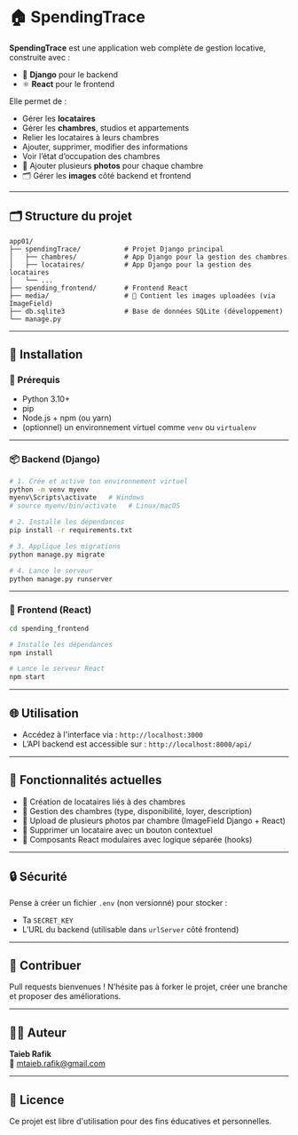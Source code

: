 # 🏠 SpendingTrace

**SpendingTrace** est une application web complète de gestion locative, construite avec :
- 🐍 **Django** pour le backend
- ⚛️ **React** pour le frontend

Elle permet de :
- Gérer les **locataires**
- Gérer les **chambres**, studios et appartements
- Relier les locataires à leurs chambres
- Ajouter, supprimer, modifier des informations
- Voir l’état d’occupation des chambres
- 📸 Ajouter plusieurs **photos** pour chaque chambre
- 🗂️ Gérer les **images** côté backend et frontend

---

## 🗂️ Structure du projet

```
app01/
├── spendingTrace/           # Projet Django principal
│   ├── chambres/            # App Django pour la gestion des chambres
│   ├── locataires/          # App Django pour la gestion des locataires
│   └── ...
├── spending_frontend/       # Frontend React
├── media/                   # 📁 Contient les images uploadées (via ImageField)
├── db.sqlite3               # Base de données SQLite (développement)
└── manage.py
```

---

## 🚀 Installation

### 🔧 Prérequis

- Python 3.10+
- pip
- Node.js + npm (ou yarn)
- (optionnel) un environnement virtuel comme `venv` ou `virtualenv`

---

### 📦 Backend (Django)

```bash
# 1. Crée et active ton environnement virtuel
python -m venv myenv
myenv\Scripts\activate   # Windows
# source myenv/bin/activate   # Linux/macOS

# 2. Installe les dépendances
pip install -r requirements.txt

# 3. Applique les migrations
python manage.py migrate

# 4. Lance le serveur
python manage.py runserver
```

---

### 🎨 Frontend (React)

```bash
cd spending_frontend

# Installe les dépendances
npm install

# Lance le serveur React
npm start
```

---

## 🌐 Utilisation

- Accédez à l'interface via : `http://localhost:3000`
- L’API backend est accessible sur : `http://localhost:8000/api/`

---

## 📌 Fonctionnalités actuelles

- 🔹 Création de locataires liés à des chambres
- 🔹 Gestion des chambres (type, disponibilité, loyer, description)
- 🔹 Upload de plusieurs photos par chambre (ImageField Django + React)
- 🔹 Supprimer un locataire avec un bouton contextuel
- 🔹 Composants React modulaires avec logique séparée (hooks)

---

## 🔒 Sécurité

Pense à créer un fichier `.env` (non versionné) pour stocker :
- Ta `SECRET_KEY`
- L’URL du backend (utilisable dans `urlServer` côté frontend)

---

## 🤝 Contribuer

Pull requests bienvenues ! N’hésite pas à forker le projet, créer une branche et proposer des améliorations.

---

## 👨‍💻 Auteur

**Taieb Rafik**  
📧 mtaieb.rafik@gmail.com

---

## 📜 Licence

Ce projet est libre d'utilisation pour des fins éducatives et personnelles.
